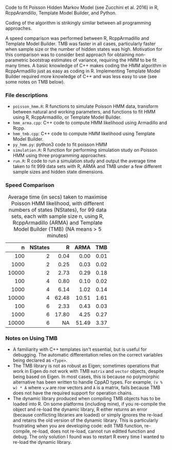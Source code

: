 Code to fit Poisson Hidden Markov Model (see Zucchini et al. 2016) in R, RcppAramdillo, Template Model Builder, 
and Python. 

Coding of the algorithm is strikingly
similar between all programming approaches. 

A speed comparison was performed between R, RcppArmadillo and Template Model Builder. 
TMB was faster in all cases, particularly faster when sample
size or the number of hidden states was high. Motivation for this
comparison was to consider best approach for obtaining non-parametric
bootstrap estimates of variance, requiring the HMM to be fit many times.
A basic knowledge of C++ makes coding the HMM algorithm in RcppArmadillo
just as easy as coding in R. Implementing Template Model Builder
required more knowledge of C++ and was less easy to use (see some notes
on TMB below).


### File descriptions

-   <code>poisson\_hmm.R</code>: R functions to simulate Poisson HMM
    data, transform between natural and working parameters, and
    functions to fit HMM using R, RcppArmadillo, or Template Model
    Builder.
-   <code>hmm\_arma.cpp</code>: C++ code to compute HMM likelihood using
    Armadillo and Rcpp.
-   <code>hmm\_tmb.cpp</code>: C++ code to compute HMM likelihood using
    Template Model Builder.
-   <code>py_hmm.py</code>: python3 code to fit poisson HMM 
-   <code>simulation.R</code>: R function for performing simulation
    study on Poisson HMM using three programming approaches.
-   <code>run.R</code>: R code to run a simulation study and output the
    average time taken to fit 999 data sets with R, ARMA and TMB under a
    few different sample sizes and hidden state dimensions.

### Speed Comparison

<table>
<caption>Average time (in secs) taken to maximise Poisson HMM likelihood, with different numbers of states (NStates), for 99 data sets, each with sample size n, using R, RcppArmadillo (ARMA) and Template Model Builder (TMB) (NA means &gt; 5 minutes)</caption>
<thead>
<tr class="header">
<th align="right">n</th>
<th align="right">NStates</th>
<th align="right">R</th>
<th align="right">ARMA</th>
<th align="right">TMB</th>
</tr>
</thead>
<tbody>
<tr class="odd">
<td align="right">100</td>
<td align="right">2</td>
<td align="right">0.04</td>
<td align="right">0.00</td>
<td align="right">0.01</td>
</tr>
<tr class="even">
<td align="right">1000</td>
<td align="right">2</td>
<td align="right">0.25</td>
<td align="right">0.03</td>
<td align="right">0.02</td>
</tr>
<tr class="odd">
<td align="right">10000</td>
<td align="right">2</td>
<td align="right">2.73</td>
<td align="right">0.29</td>
<td align="right">0.18</td>
</tr>
<tr class="even">
<td align="right">100</td>
<td align="right">4</td>
<td align="right">0.80</td>
<td align="right">0.10</td>
<td align="right">0.02</td>
</tr>
<tr class="odd">
<td align="right">1000</td>
<td align="right">4</td>
<td align="right">6.14</td>
<td align="right">1.02</td>
<td align="right">0.14</td>
</tr>
<tr class="even">
<td align="right">10000</td>
<td align="right">4</td>
<td align="right">62.48</td>
<td align="right">10.51</td>
<td align="right">1.61</td>
</tr>
<tr class="odd">
<td align="right">100</td>
<td align="right">6</td>
<td align="right">2.33</td>
<td align="right">0.43</td>
<td align="right">0.03</td>
</tr>
<tr class="even">
<td align="right">1000</td>
<td align="right">6</td>
<td align="right">17.80</td>
<td align="right">4.25</td>
<td align="right">0.27</td>
</tr>
<tr class="odd">
<td align="right">10000</td>
<td align="right">6</td>
<td align="right">NA</td>
<td align="right">51.49</td>
<td align="right">3.37</td>
</tr>
</tbody>
</table>

### Notes on Using TMB

-   A familiarity with C++ templates isn't essential, but is useful for
    debugging. The automatic differentation relies on the correct
    variables being declared as <code>&lt;Type&gt;</code>.
-   The TMB library is not as robust as Eigen; sometimes operations that
    work in Eigen do not work with TMB <code>matrix</code> and
    <code>vector</code> objects, despite being based on Eigen. In most
    cases, this is because no polymorphic alternative has been written
    to handle CppAD types. For example, <code>(v % w) \* A</code> where
    <code>v</code>,<code>w</code> are row vectors and <code>A</code> is
    a matrix, fails because TMB does not have the required support for
    operation chains.
-   The dynamic library produced when compiling TMB objects has to be
    loaded into R. On some platforms (including mine), if you re-compile
    the object and re-load the dynamic library, R either returns an
    error (because conflicting libraries are loaded) or simply ignores
    the re-load and retains the old version of the dynamic library. This
    is particularly frustrating when you are developing code: edit TMB
    function, re-compile, re-load, does not re-load, cannot run editted
    function and debug. The only solution I found was to restart R every
    time I wanted to re-load the dynamic library.
